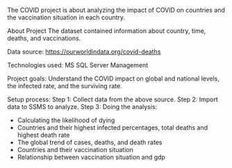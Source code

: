 The COVID project is about analyzing the impact of COVID on countries and the vaccination situation in each country.

About Project
The dataset contained information about country, time, deaths, and vaccinations.

Data source: https://ourworldindata.org/covid-deaths

Technologies used: MS SQL Server Management

Project goals:
Understand the COVID impact on global and national levels, the infected rate, and the surviving rate.

Setup process:
Step 1: Collect data from the above source.
Step 2: Import data to SSMS to analyze.
Step 3: Doing the analysis:
- Calculating the likelihood of dying
- Countries and their highest infected percentages, total deaths and highest death rate
- The global trend of cases, deaths, and death rates
- Countries and their vaccination situation
- Relationship between vaccination situation and gdp
